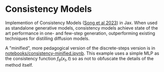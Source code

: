 # Consistency Models

Implemention of Consistency Models ([Song et al 2023](https://arxiv.org/abs/2303.01469)) in Jax. When used as standalone generative models, consistency models achieve state of the art performance in one- and few-step generation, outperforming existing techniques for distilling diffusion models.

A "minified", more pedagogical version of the discrete-steps version is in [notebooks/consistency-minified.ipynb](notebooks/consistency-minified.ipynb). This example uses a simple MLP as the consistency function $f_\theta(x_t, t)$ so as not to obfuscate the details of the method itself.